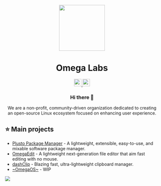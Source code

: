 <p align="center">
  <img height="150px"
    src="https://avatars.githubusercontent.com/the-OmegaLabs"
  />     
  <h1 align="center">Omega Labs</h1>
</p>

<p align="center">
    <a href="https://github.com/the-OmegaLabs">
        <img height="24px" src="https://i.ibb.co/dMMmCrW/Git-Hub-Mark.png" />
    <a href="https://yaka.im/"> 
        <img height="24px" src="https://www.freepnglogos.com/uploads/logo-website-png/logo-website-website-icon-with-png-and-vector-format-for-unlimited-22.png" />
    </a>
</p>

<h3 align="center">Hi there 👋</h3>
<p align="center">We are a non-profit, community-driven organization dedicated to creating an open-source Linux ecosystem focused on enhancing user experience.</p>


## :star: Main projects
- [Plusto Package Manager](https://github.com/the-OmegaLabs/ppm) -  A lightweight, extensible, easy-to-use, and mixable software package manager.
- [OmegaEdit](https://github.com/the-OmegaLabs/OmegaEdit) - A lightweight next-generation file editor that aim fast editing with no mouse.
- [dashClip](https://github.com/the-OmegaLabs/dashClip) - Blazing fast, ultra-lightweight clipboard manager.
- [~OmegaOS~](https://github.com/the-OmegaLabs) - WIP




<img src="https://profile-counter.glitch.me/the-OmegaLabs/count.svg"/>

